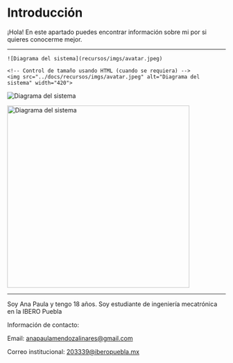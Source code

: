 # Introducción

¡Hola! En este apartado puedes encontrar información sobre mi por si quieres conocerme mejor. 

---

``` codigo
![Diagrama del sistema](recursos/imgs/avatar.jpeg)

<!-- Control de tamaño usando HTML (cuando se requiera) -->
<img src="../docs/recursos/imgs/avatar.jpeg" alt="Diagrama del sistema" width="420">
```

![Diagrama del sistema](recursos/imgs/avatar.jpeg)

<img src="../docs/recursos/imgs/avatar.jpeg" alt="Diagrama del sistema" width="420">

---

Soy Ana Paula y tengo 18 años. Soy estudiante de ingeniería mecatrónica en la IBERO Puebla

Información de contacto: 

Email: anapaulamendozalinares@gmail.com

Correo institucional: 203339@iberopuebla.mx
